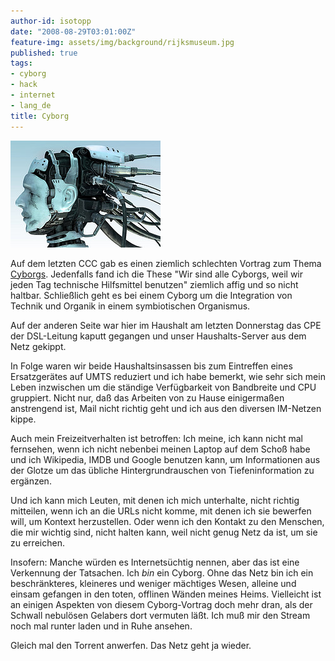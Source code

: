 ```yaml
---
author-id: isotopp
date: "2008-08-29T03:01:00Z"
feature-img: assets/img/background/rijksmuseum.jpg
published: true
tags:
- cyborg
- hack
- internet
- lang_de
title: Cyborg
---
```

![](/uploads/cyborg.jpg)

Auf dem letzten CCC gab es einen ziemlich schlechten Vortrag zum Thema
[Cyborgs](http://events.ccc.de/congress/2007/Fahrplan/events/2228.en.html).
Jedenfalls fand ich die These "Wir sind alle Cyborgs, weil wir jeden Tag
technische Hilfsmittel benutzen" ziemlich affig und so nicht haltbar.
Schließlich geht es bei einem Cyborg um die Integration von Technik und
Organik in einem symbiotischen Organismus.

Auf der anderen Seite war hier im Haushalt am letzten Donnerstag das CPE der
DSL-Leitung kaputt gegangen und unser Haushalts-Server aus dem Netz gekippt.

In Folge waren wir beide Haushaltsinsassen bis zum Eintreffen eines
Ersatzgerätes auf UMTS reduziert und ich habe bemerkt, wie sehr sich mein
Leben inzwischen um die ständige Verfügbarkeit von Bandbreite und CPU
gruppiert. Nicht nur, daß das Arbeiten von zu Hause einigermaßen anstrengend
ist, Mail nicht richtig geht und ich aus den diversen IM-Netzen kippe.

Auch mein Freizeitverhalten ist betroffen: Ich meine, ich kann nicht mal
fernsehen, wenn ich nicht nebenbei meinen Laptop auf dem Schoß habe und ich
Wikipedia, IMDB und Google benutzen kann, um Informationen aus der Glotze um
das übliche Hintergrundrauschen von Tiefeninformation zu ergänzen.

Und ich kann mich Leuten, mit denen ich mich unterhalte, nicht richtig
mitteilen, wenn ich an die URLs nicht komme, mit denen ich sie bewerfen
will, um Kontext herzustellen. Oder wenn ich den Kontakt zu den Menschen,
die mir wichtig sind, nicht halten kann, weil nicht genug Netz da ist, um
sie zu erreichen.

Insofern: Manche würden es Internetsüchtig nennen, aber das ist eine
Verkennung der Tatsachen. Ich _bin_ ein Cyborg. Ohne das Netz bin ich ein
beschränkteres, kleineres und weniger mächtiges Wesen, alleine und einsam
gefangen in den toten, offlinen Wänden meines Heims. Vielleicht ist an
einigen Aspekten von diesem Cyborg-Vortrag doch mehr dran, als der Schwall
nebulösen Gelabers dort vermuten läßt. Ich muß mir den Stream noch mal
runter laden und in Ruhe ansehen.

Gleich mal den Torrent anwerfen. Das Netz geht ja wieder.
